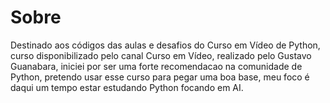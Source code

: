 # Sobre
Destinado aos códigos das aulas e desafios do Curso em Vídeo de Python, curso disponibilizado pelo canal Curso em Vídeo, realizado pelo Gustavo Guanabara, iniciei por ser uma forte recomendacao na comunidade de Python, pretendo usar esse curso para pegar uma boa base, meu foco é daqui um tempo estar estudando Python focando em AI.
